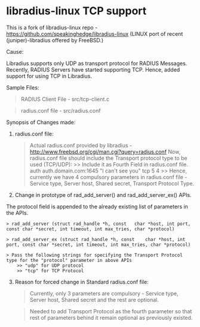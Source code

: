libradius-linux TCP support
===========================

This is a fork of libradius-linux repo - https://github.com/speakinghedge/libradius-linux (LINUX port of recent (juniper)-libradius offered by FreeBSD.) 

Cause:

Libradius supports only UDP as transport protocol for RADIUS Messages. Recently, RADIUS Servers have started supporting TCP. Hence, added support for using TCP in Libradius. 

Sample Files:

> RADIUS Client File - src/tcp-client.c

> radius.conf file - src/radius.conf 

Synopsis of Changes made:

1) radius.conf file:

	> Actual radius.conf provided by libradius - http://www.freebsd.org/cgi/man.cgi?query=radius.conf 
	> Now, radius.conf file should include the Transport protocol type to be used (TCP/UDP):
		>> Include it as Fourth Field in radius.conf file. 
			auth  auth.domain.com:1645	 "I can't see you" tcp 5 4 
		>> Hence, currently we have 4 compulsory parameters in radius.conf file - Service type, Server host, Shared secret, Transport Protocol Type.
	
2) Change in prototype of rad_add_server() and rad_add_server_ex() APIs. 

The protocol field is appended to the already existing list of parameters in the APIs. 

	> rad_add_server (struct rad_handle *h, const	char *host, int	port, const char *secret, int timeout, int max_tries, char *protocol)
	
	> rad_add_server_ex (struct rad_handle *h, const	char *host, int	port, const char *secret, int timeout, int max_tries, char *protocol)
	
	> Pass the following strings for specifying the Transport Protocol type for the "protocol" parameter in above APIs 
		>> "udp" for UDP protocol
		>> "tcp" for TCP Protocol

3) Reason for forced change in Standard radius.conf file: 

	> Currently, only 3 parameters are compulsory - Service type, Server host, Shared secret and the rest are optional. 
	
	> Needed to add Transport Protocol as the fourth parameter so that rest of parameters behind it remain optional as previously existed. 
